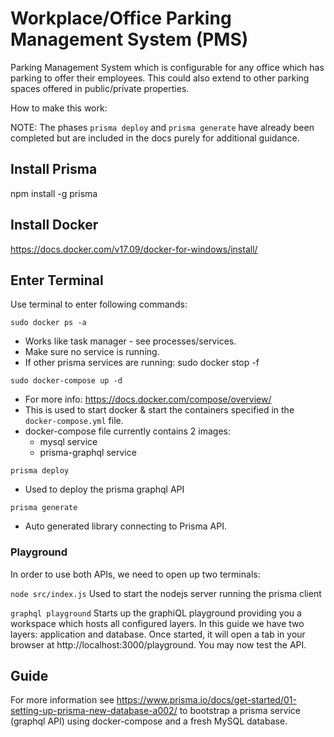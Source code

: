 # Workplace/Office Parking Management System (PMS)

Parking Management System which is configurable for any office which has parking to offer their employees.  This could also extend to other parking spaces offered in public/private properties.

How to make this work:

NOTE: The phases `prisma deploy` and `prisma generate` have already been completed but are included in the docs purely for additional guidance.

## Install Prisma
npm install -g prisma

## Install Docker
https://docs.docker.com/v17.09/docker-for-windows/install/

## Enter Terminal
Use terminal to enter following commands:

  `sudo docker ps -a`
  - Works like task manager - see processes/services.
  - Make sure no service is running.
  - If other prisma services are running: sudo docker stop -f <container-name>

  `sudo docker-compose up -d`
  - For more info: https://docs.docker.com/compose/overview/
  - This is used to start docker & start the containers specified in the `docker-compose.yml` file.
  - docker-compose file currently contains 2 images:
    - mysql service
    - prisma-graphql service

  `prisma deploy`
  - Used to deploy the prisma graphql API

  `prisma generate`
  - Auto generated library connecting to Prisma API.

### Playground
In order to use both APIs, we need to open up two terminals:

  `node src/index.js`
  Used to start the nodejs server running the prisma client

  `graphql playground`
  Starts up the graphiQL playground providing you a workspace which hosts all configured layers.  In this guide we have two layers: application and database.
  Once started, it will open a tab in your browser at
  http://localhost:3000/playground.  You may now test the API.

## Guide
For more information see https://www.prisma.io/docs/get-started/01-setting-up-prisma-new-database-a002/ to bootstrap a prisma service (graphql API) using docker-compose and a fresh MySQL database.
